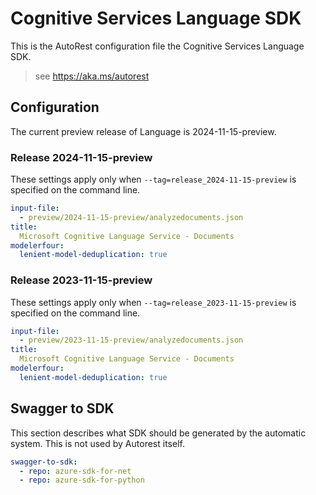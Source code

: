 # Cognitive Services Language SDK

This is the AutoRest configuration file the Cognitive Services Language SDK.

> see https://aka.ms/autorest

## Configuration

The current preview release of Language is 2024-11-15-preview.

### Release 2024-11-15-preview

These settings apply only when `--tag=release_2024-11-15-preview` is specified on the command line.

``` yaml $(tag) == 'release_2024-11-15-preview'
input-file:
  - preview/2024-11-15-preview/analyzedocuments.json
title:
  Microsoft Cognitive Language Service - Documents
modelerfour:
  lenient-model-deduplication: true
```

### Release 2023-11-15-preview

These settings apply only when `--tag=release_2023-11-15-preview` is specified on the command line.

``` yaml $(tag) == 'release_2023-11-15-preview'
input-file:
  - preview/2023-11-15-preview/analyzedocuments.json
title:
  Microsoft Cognitive Language Service - Documents
modelerfour:
  lenient-model-deduplication: true
```

## Swagger to SDK

This section describes what SDK should be generated by the automatic system.
This is not used by Autorest itself.

``` yaml $(swagger-to-sdk)
swagger-to-sdk:
  - repo: azure-sdk-for-net
  - repo: azure-sdk-for-python
```
